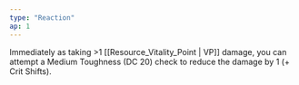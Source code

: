 ```yaml
---
type: "Reaction"
ap: 1
---
```


Immediately as taking >1 [[Resource_Vitality_Point | VP]] damage, you can attempt a Medium Toughness (DC 20) check to reduce the damage by 1 (+ Crit Shifts).
